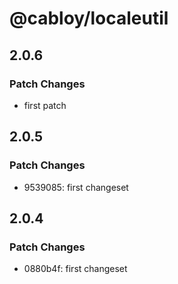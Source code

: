 # @cabloy/localeutil

## 2.0.6

### Patch Changes

- first patch

## 2.0.5

### Patch Changes

- 9539085: first changeset

## 2.0.4

### Patch Changes

- 0880b4f: first changeset
